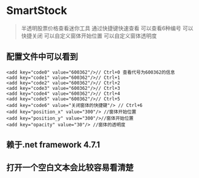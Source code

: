 # SmartStock
> 半透明股票价格查看迷你工具
  通过快捷键快速查看
  可以查看6种编号
  可以快捷关闭
  可以自定义窗体开始位置
  可以自定义窗体透明度
## 配置文件中可以看到
    <add key="code0" value="600362"/>// Ctrl+0 查看代号为600362的信息
    <add key="code1" value="600362"/>// Ctrl+1
    <add key="code2" value="600362"/>// Ctrl+2
    <add key="code3" value="600362"/>// Ctrl+3
    <add key="code4" value="600362"/>// Ctrl+4
    <add key="code5" value="600362"/>// Ctrl+5
    <add key="code6" value="关闭窗体的快捷键"/> // Ctrl+6
    <add key="position_x" value="300"/> //窗体开始位置
    <add key="position_y" value="300"/>//窗体开始位置
    <add key="opacity" value="30"/> //窗体的透明度
## 赖于.net framework 4.7.1 
## 打开一个空白文本会比较容易看清楚
